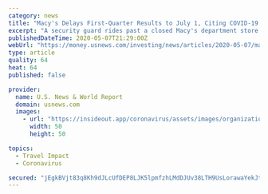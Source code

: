 ```yaml
---
category: news
title: "Macy's Delays First-Quarter Results to July 1, Citing COVID-19 Disruption"
excerpt: "A security guard rides past a closed Macy's department store at The Galleria shopping mall after the mall opened during the coronavirus disease (COVID-19) pandemic in"
publishedDateTime: 2020-05-07T21:29:00Z
webUrl: "https://money.usnews.com/investing/news/articles/2020-05-07/macys-delays-first-quarter-results-to-july-1-citing-covid-19-disruption"
type: article
quality: 64
heat: 64
published: false

provider:
  name: U.S. News & World Report
  domain: usnews.com
  images:
    - url: "https://insideout.app/coronavirus/assets/images/organizations/usnews.com-50x50.jpg"
      width: 50
      height: 50

topics:
  - Travel Impact
  - Coronavirus

secured: "jEgkBVjt83q8Kh9dJLcUfDEP8LJK5lpmfzhLMdDJUv38LTH9UsLorawaYekJt6T36gwFXm4fzT+GlgTiIS0bcnhGiE9ct/qnmvKNAtlnEymoN3sL0KTDeQnQe/BzW5dfSdBUMkuW5/4o6wrY0zLBNj20G6kDY3bk8qVx/L46VSsRYVbjWXjy7AvehIg7YM49LkgXesCcZabNxk2WdmOGPAgpvdjwvl91TaA/l9E4MRCHahFFf2muzKkqGGT92hiOI9dEkauol2VtNWPNjYxj4FfWmzUXKf42J6iNpqWSdsFc1sa68x3GCPDIFN3QTETc9qGroS9pqY9xNMB5u6DRHXsMFL7yfgq2i2/IyZhkuPWuGS4xeq69tKUAacrw4+H2ldRskObTo381onPNRAP7gW8OB47mHw5u4LTyhdi/qbMcxCJiuj46wARhqVHnHZpskohwnNcdUtbvsOk2Gr1tEpLyDXX3ceKO12nns6DL99E=;/DAHgvc3gNK3HtsSPbBwCg=="
---
```


